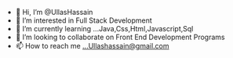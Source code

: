 - 👋 Hi, I’m @UllasHassain
- 👀 I’m interested in Full Stack Development
- 🌱 I’m currently learning ...Java,Css,Html,Javascript,Sql
- 💞️ I’m looking to collaborate on Front End Development Programs
- 📫 How to reach me ...Ullashassain@gmail.com

<!---
UllasHassain/UllasHassain is a ✨ special ✨ repository because its `README.md` (this file) appears on your GitHub profile.
You can click the Preview link to take a look at your changes.
--->
